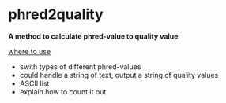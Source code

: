 # phred2quality

**A method to calculate phred-value to quality value**

[where to use](http://ryuzheng.github.io/Python-learning/Biology/phred2quality/)

- swith types of different phred-values
- could handle a string of text, output a string of quality values
- ASCII list
- explain how to count it out
